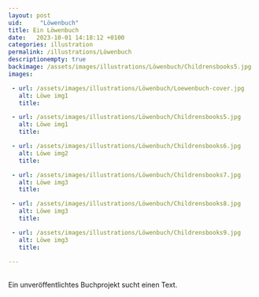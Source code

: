 ```yaml
---
layout: post
uid:     "Löwenbuch"
title: Ein Löwenbuch
date:   2023-10-01 14:18:12 +0100
categories: illustration
permalink: /illustrations/Löwenbuch
descriptionempty: true
backimage: /assets/images/illustrations/Löwenbuch/Childrensbooks5.jpg
images:

 - url: /assets/images/illustrations/Löwenbuch/Loewenbuch-cover.jpg
   alt: Löwe img1
   title:

 - url: /assets/images/illustrations/Löwenbuch/Childrensbooks5.jpg
   alt: Löwe img1
   title:

 - url: /assets/images/illustrations/Löwenbuch/Childrensbooks6.jpg
   alt: Löwe img2
   title:

 - url: /assets/images/illustrations/Löwenbuch/Childrensbooks7.jpg
   alt: Löwe img3
   title:

 - url: /assets/images/illustrations/Löwenbuch/Childrensbooks8.jpg
   alt: Löwe img3
   title:

 - url: /assets/images/illustrations/Löwenbuch/Childrensbooks9.jpg
   alt: Löwe img3
   title:

---
```

<br>
Ein unveröffentlichtes Buchprojekt sucht einen Text.
<br>
